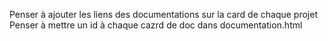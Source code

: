 Penser à ajouter les liens des documentations sur la card de chaque projet 
Penser à mettre un id à chaque cazrd de doc dans documentation.html